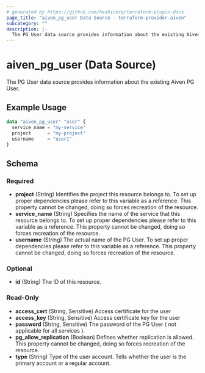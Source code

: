 ```yaml
---
# generated by https://github.com/hashicorp/terraform-plugin-docs
page_title: "aiven_pg_user Data Source - terraform-provider-aiven"
subcategory: ""
description: |-
  The PG User data source provides information about the existing Aiven PG User.
---
```


# aiven_pg_user (Data Source)

The PG User data source provides information about the existing Aiven PG User.

## Example Usage

```terraform
data "aiven_pg_user" "user" {
  service_name = "my-service"
  project      = "my-project"
  username     = "user1"
}
```

<!-- schema generated by tfplugindocs -->
## Schema

### Required

- **project** (String) Identifies the project this resource belongs to. To set up proper dependencies please refer to this variable as a reference. This property cannot be changed, doing so forces recreation of the resource.
- **service_name** (String) Specifies the name of the service that this resource belongs to. To set up proper dependencies please refer to this variable as a reference. This property cannot be changed, doing so forces recreation of the resource.
- **username** (String) The actual name of the PG User. To set up proper dependencies please refer to this variable as a reference. This property cannot be changed, doing so forces recreation of the resource.

### Optional

- **id** (String) The ID of this resource.

### Read-Only

- **access_cert** (String, Sensitive) Access certificate for the user
- **access_key** (String, Sensitive) Access certificate key for the user
- **password** (String, Sensitive) The password of the PG User ( not applicable for all services ).
- **pg_allow_replication** (Boolean) Defines whether replication is allowed. This property cannot be changed, doing so forces recreation of the resource.
- **type** (String) Type of the user account. Tells whether the user is the primary account or a regular account.


